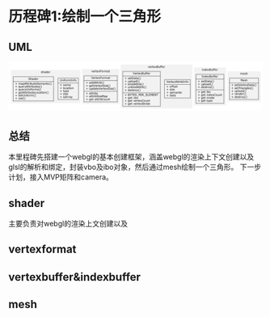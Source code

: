 # 历程碑1:绘制一个三角形
## UML
![uml](milestone%20_1.png)
## 总结
本里程碑先搭建一个webgl的基本创建框架，涵盖webgl的渲染上下文创建以及glsl的解析和绑定，封装vbo及ibo对象，然后通过mesh绘制一个三角形。
下一步计划，接入MVP矩阵和camera。
## shader
主要负责对webgl的渲染上文创建以及

## vertexformat

## vertexbuffer&indexbuffer

## mesh


